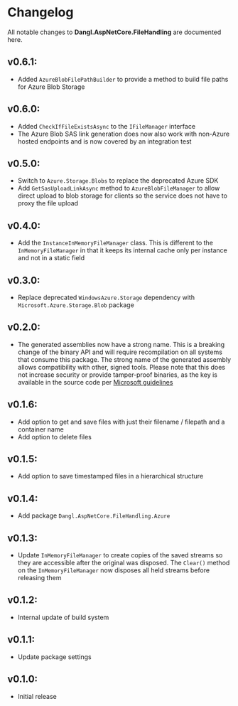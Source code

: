 # Changelog

All notable changes to **Dangl.AspNetCore.FileHandling** are documented here.

## v0.6.1:
- Added `AzureBlobFilePathBuilder` to provide a method to build file paths for Azure Blob Storage

## v0.6.0:
- Added `CheckIfFileExistsAsync` to the `IFileManager` interface
- The Azure Blob SAS link generation does now also work with non-Azure hosted endpoints and is now covered by an integration test

## v0.5.0:
- Switch to `Azure.Storage.Blobs` to replace the deprecated Azure SDK
- Add `GetSasUploadLinkAsync` method to `AzureBlobFileManager` to allow direct upload to blob storage for clients so the service does not have to proxy the file upload

## v0.4.0:
- Add the `InstanceInMemoryFileManager` class. This is different to the `InMemoryFileManager` in that it keeps its internal cache only per instance and not in a static field

## v0.3.0:
- Replace deprecated `WindowsAzure.Storage` dependency with `Microsoft.Azure.Storage.Blob` package

## v0.2.0:
- The generated assemblies now have a strong name. This is a breaking change of the binary API and will require recompilation on all systems that consume this package. The strong name of the generated assembly allows compatibility with other, signed tools. Please note that this does not increase security or provide tamper-proof binaries, as the key is available in the source code per [Microsoft guidelines](https://msdn.microsoft.com/en-us/library/wd40t7ad(v=vs.110).aspx)

## v0.1.6:
- Add option to get and save files with just their filename / filepath and a container name
- Add option to delete files

## v0.1.5:
- Add option to save timestamped files in a hierarchical structure

## v0.1.4:
- Add package `Dangl.AspNetCore.FileHandling.Azure`

## v0.1.3:
- Update `InMemoryFileManager` to create copies of the saved streams so they are accessible after the original was disposed. The `Clear()` method on the `InMemoryFileManager` now disposes all held streams before releasing them

## v0.1.2:
- Internal update of build system

## v0.1.1:
- Update package settings

## v0.1.0:
- Initial release
